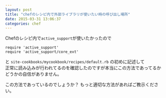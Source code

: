 ```yaml
---
layout: post
title: "chefのレシピ内で外部ライブラリが使いたい時の呼び出し場所"
date: 2015-03-31 13:06:37
categories: chef
---
```

<p>Chefのレシピ内で<code>active_support</code>が使いたかったので</p>

<pre><code>require 'active_support'
require 'active_support/core_ext'
</code></pre>

<p>と <code>site-cookbooks/mycookbook/recipes/default.rb</code> の初めに記述して<br>
正常に読み込みが行われてるのを確認したのですが本当にこの方法であってるかどうかの自信がありません。</p>

<p>この方法であっているのでしょうか？ もっと適切な方法があればご教示ください。</p>
